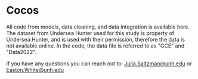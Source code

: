 # Cocos
All code from models, data cleaning, and data integration is available here. The dataset from Undersea Hunter used for this study is property of Undersea Hunter, and is used with their permission, therefore the data is not available online. In the code, the data file is referred to as "GCE" and "Data2022". 


If you have any questions you can reach out to: Julia.Saltzman@unh.edu or Easton.White@unh.edu 
